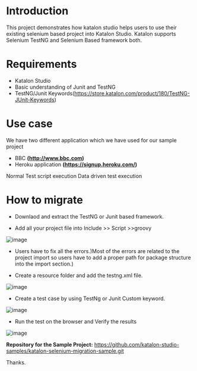 

# Introduction

This project demonstrates how katalon studio helps users to use their existing selenium based project into Katalon Studio. Katalon supports Selenium TestNG and Selenium Based framework both.

# Requirements

* Katalon Studio
* Basic understanding of Junit and TestNG
* TestNG/Junit Keywords(https://store.katalon.com/product/180/TestNG-JUnit-Keywords)


# Use case

We have two different application which we have used for our sample project
* BBC **(http://www.bbc.com)**
* Heroku application **(https://signup.heroku.com/)**		

Normal Test script execution
Data driven test execution

# How to migrate

* Downlaod and extract the TestNG or Junit based framework.

* Add all your project file into Include >> Script >>groovy

![image](https://user-images.githubusercontent.com/84115288/206732309-a571e320-d51b-4e80-81be-62f2e9999adf.png)

* Users have to fix all the errors.)Most of the errors are related to the project import so users have to add a proper path for package structure into the import section.)

* Create a resource folder and add the testng.xml file.

![image](https://user-images.githubusercontent.com/84115288/206732800-a19cc136-ec15-4c14-8454-5fbc2a683e69.png)


* Create a test case by using TestNg or Junit Custom keyword.

![image](https://user-images.githubusercontent.com/84115288/206733103-858a3fd5-3403-4a8d-84f8-44ef782f984a.png)

* Run the test on the browser and Verify the results

![image](https://user-images.githubusercontent.com/84115288/206733323-c1c4338d-ff7b-4c57-9bcb-441a58cf3a42.png)



**Repository for the Sample Project:**
https://github.com/katalon-studio-samples/katalon-selenium-migration-sample.git

Thanks.

